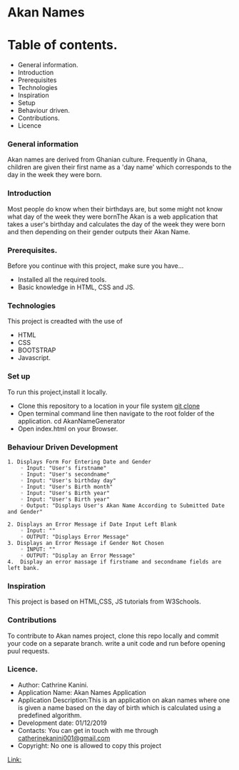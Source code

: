 # Akan Names
# Table of contents.
* General information.
* Introduction
* Prerequisites
* Technologies
* Inspiration
* Setup
* Behaviour driven.
* Contributions.
* Licence
### General information
Akan names are derived from Ghanian culture. Frequently in Ghana, children are given their first name as a 'day name' which corresponds to the day in the week they were born.

### Introduction
Most people do know when their birthdays are, but some might not know what day of the week they were bornThe Akan is a web application that takes a user's birthday and calculates the day of the week they were born and then depending on their gender outputs their Akan Name. 
### Prerequisites.
Before you continue with this project, make sure you have...
* Installed all the required tools.
* Basic knowledge in HTML, CSS and JS. 


### Technologies
This project is creadted with the use of 
* HTML
* CSS
* BOOTSTRAP
* Javascript.
### Set up
To run this project,install it locally.
* Clone this repository to a location in your file system 
[git clone](https://github.com/KadogoKenya/generateNames)
* Open terminal command line then navigate to the root folder of the application. cd AkanNameGenerator
* Open index.html on your Browser. 
### Behaviour Driven Development
    1. Displays Form For Entering Date and Gender
        ◦ Input: "User's firstname"
        ◦ Input: "User's secondname"
        ◦ Input: "User's birthday day"
        ◦ Input: "User's Birth month"
        ◦ Input: "User's Birth year"
        ◦ Input: "User's Birth year"
        ◦ Output: "Displays User's Akan Name According to Submitted Date and Gender"
        
    2. Displays an Error Message if Date Input Left Blank
        ◦ Input: ""
        ◦ OUTPUT: "Displays Error Message"
    3. Displays an Error Message if Gender Not Chosen
        ◦ INPUT: ""
        ◦ OUTPUT: "Display an Error Message"
    4.  Display an error massage if firstname and secondname fields are left bank.

### Inspiration
This project is based on HTML,CSS, JS tutorials from W3Schools.
### Contributions
To contribute to Akan names project, clone this repo locally and commit your code on a separate branch. write a unit code and run before opening puul requests. 
### Licence.
* Author: Cathrine Kanini.
* Application Name: Akan Names Application
* Application Description:This is an application on akan names where one is given a name based on the day of birth which is calculated using a predefined algorithm.
* Development date: 01/12/2019
* Contacts: You can get in touch with me through catherinekanini001@gmail.com
* Copyright: No one is allowed to copy this project 

[Link:](https://kadogokenya.github.io/generateNames/)







